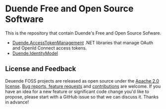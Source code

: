 # Duende Free and Open Source Software
This is the repository that contain Duende's Free and Open Source Sofware.

- [Duende.AccessTokenManagement](/access-token-management/) .NET libraries that manage OAuth and OpenId Connect access tokens.
- [Duende.IdentityModel](/identity-model/) 

## License and Feedback
Deuende FOSS projects are released as open source under the 
[Apache 2.0 license](/LICENSE). 
[Bug reports, feature requests](https://github.com/DuendeSoftware/foss/issues) and 
[contributions](https://github.com/DuendeSoftware/foss/pulls) are welcome. 
If you have an idea for a new feature or significant code change you'd like to propose, please start with a GitHub issue so that we can discuss it. Thanks in advance!